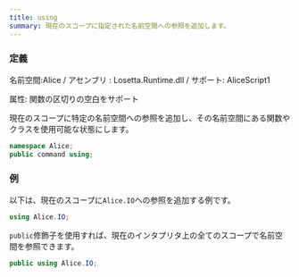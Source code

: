 ```yaml
---
title: using
summary: 現在のスコープに指定された名前空間への参照を追加します。
---
```

### 定義
名前空間:Alice / アセンブリ : Losetta.Runtime.dll / サポート: AliceScript1

属性: 関数の区切りの空白をサポート

現在のスコープに特定の名前空間への参照を追加し、その名前空間にある関数やクラスを使用可能な状態にします。

```cs title="AliceScript"
namespace Alice;
public command using;
```

### 例
以下は、現在のスコープに`Alice.IO`への参照を追加する例です。

```cs title="AliceScript"
using Alice.IO;
```

`public`修飾子を使用すれば、現在のインタプリタ上の全てのスコープで名前空間を参照できます。

```cs title="AliceScript"
public using Alice.IO;
```
